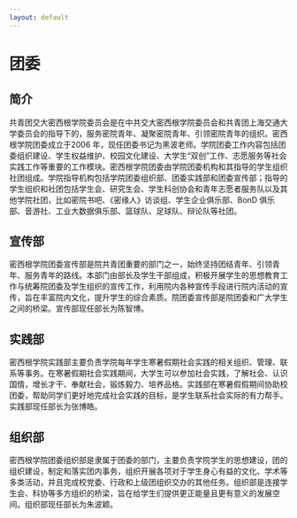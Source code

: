 ```yaml
---
layout: default
---
```


# 团委

## 简介

共青团交大密西根学院委员会是在中共交大密西根学院委员会和共青团上海交通大学委员会的指导下的，服务密院青年、凝聚密院青年、引领密院青年的组织。密西根学院团委成立于2006 年，现任团委书记为黑波老师。学院团委工作内容包括团委组织建设、学生权益维护、校园文化建设、大学生“双创”工作、志愿服务等社会实践工作等重要的工作模块。密西根学院团委由学院团委机构和其指导的学生组织社团组成。学院指导机构包括学院团委组织部、团委实践部和团委宣传部；指导的学生组织和社团包括学生会、研究生会、学生科创协会和青年志愿者服务队以及其他学院社团，比如密院书吧、《密缘人》访谈组、学生企业俱乐部、BonD 俱乐部、音游社、工业大数据俱乐部、篮球队、足球队、辩论队等社团。

## 宣传部

密西根学院团委宣传部是院共青团重要的部门之一，始终坚持团结青年、引领青年、服务青年的路线。本部门由部长及学生干部组成，积极开展学生的思想教育工作与统筹院团委及学生组织的宣传工作，利用院内各种宣传手段进行院内活动的宣传，旨在丰富院内文化，提升学生的综合素质。院团委宣传部是院团委和广大学生之间的桥梁。宣传部现任部长为陈智博。

## 实践部

密西根学院实践部主要负责学院每年学生寒暑假期社会实践的相关组织、管理、联系等事务。在寒暑假期社会实践期间，大学生可以参加社会实践，了解社会、认识国情，增长才干、奉献社会，锻炼毅力、培养品格。实践部在寒暑假假期间协助校团委，帮助同学们更好地完成社会实践的目标，是学生联系社会实际的有力帮手。实践部现任部长为张博皓。

## 组织部

密西根学院团委组织部是隶属于团委的部门，主要负责学院学生的思想建设，团的组织建设，制定和落实团内事务，组织开展各项对于学生身心有益的文化、学术等多类活动，并且完成校党委、行政和上级团组织交办的其他任务。组织部是连接学生会、科协等多方组织的桥梁，旨在给学生们提供更正能量且更有意义的发展空间。组织部现任部长为朱波颖。
